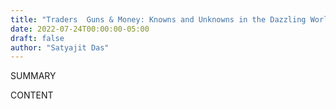 ```yaml
---
title: "Traders  Guns & Money: Knowns and Unknowns in the Dazzling World of Derivatives"
date: 2022-07-24T00:00:00-05:00
draft: false
author: "Satyajit Das"
---
```


SUMMARY

<!--more-->

CONTENT